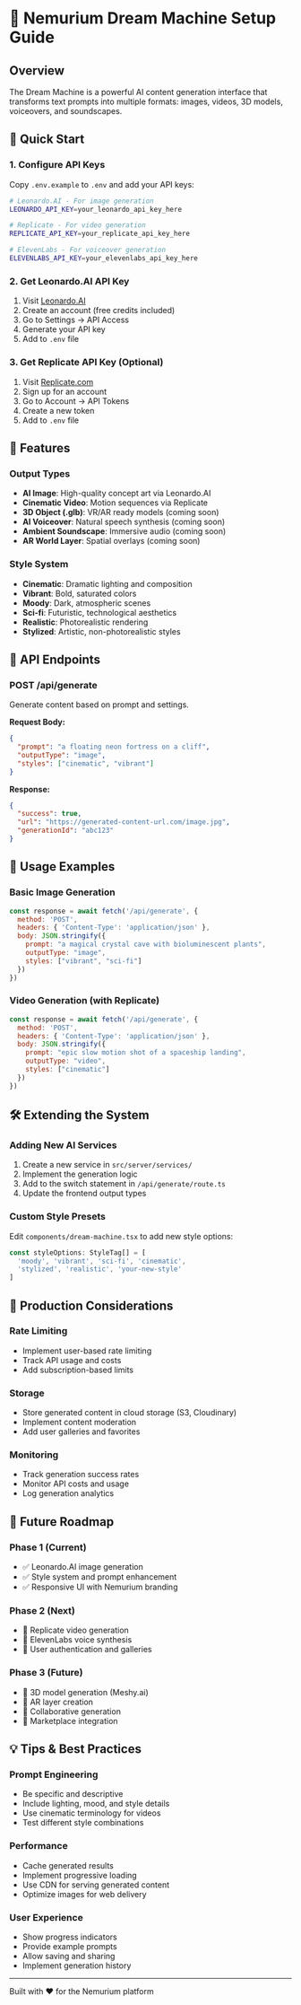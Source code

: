 # 🌟 Nemurium Dream Machine Setup Guide

## Overview
The Dream Machine is a powerful AI content generation interface that transforms text prompts into multiple formats: images, videos, 3D models, voiceovers, and soundscapes.

## 🚀 Quick Start

### 1. Configure API Keys
Copy `.env.example` to `.env` and add your API keys:

```bash
# Leonardo.AI - For image generation
LEONARDO_API_KEY=your_leonardo_api_key_here

# Replicate - For video generation  
REPLICATE_API_KEY=your_replicate_api_key_here

# ElevenLabs - For voiceover generation
ELEVENLABS_API_KEY=your_elevenlabs_api_key_here
```

### 2. Get Leonardo.AI API Key
1. Visit [Leonardo.AI](https://leonardo.ai)
2. Create an account (free credits included)
3. Go to Settings → API Access
4. Generate your API key
5. Add to `.env` file

### 3. Get Replicate API Key (Optional)
1. Visit [Replicate.com](https://replicate.com)
2. Sign up for an account
3. Go to Account → API Tokens
4. Create a new token
5. Add to `.env` file

## 🎨 Features

### Output Types
- **AI Image**: High-quality concept art via Leonardo.AI
- **Cinematic Video**: Motion sequences via Replicate
- **3D Object (.glb)**: VR/AR ready models (coming soon)
- **AI Voiceover**: Natural speech synthesis (coming soon)
- **Ambient Soundscape**: Immersive audio (coming soon)
- **AR World Layer**: Spatial overlays (coming soon)

### Style System
- **Cinematic**: Dramatic lighting and composition
- **Vibrant**: Bold, saturated colors
- **Moody**: Dark, atmospheric scenes
- **Sci-fi**: Futuristic, technological aesthetics
- **Realistic**: Photorealistic rendering
- **Stylized**: Artistic, non-photorealistic styles

## 🔧 API Endpoints

### POST /api/generate
Generate content based on prompt and settings.

**Request Body:**
```json
{
  "prompt": "a floating neon fortress on a cliff",
  "outputType": "image",
  "styles": ["cinematic", "vibrant"]
}
```

**Response:**
```json
{
  "success": true,
  "url": "https://generated-content-url.com/image.jpg",
  "generationId": "abc123"
}
```

## 📝 Usage Examples

### Basic Image Generation
```javascript
const response = await fetch('/api/generate', {
  method: 'POST',
  headers: { 'Content-Type': 'application/json' },
  body: JSON.stringify({
    prompt: "a magical crystal cave with bioluminescent plants",
    outputType: "image",
    styles: ["vibrant", "sci-fi"]
  })
})
```

### Video Generation (with Replicate)
```javascript
const response = await fetch('/api/generate', {
  method: 'POST',
  headers: { 'Content-Type': 'application/json' },
  body: JSON.stringify({
    prompt: "epic slow motion shot of a spaceship landing",
    outputType: "video",
    styles: ["cinematic"]
  })
})
```

## 🛠️ Extending the System

### Adding New AI Services
1. Create a new service in `src/server/services/`
2. Implement the generation logic
3. Add to the switch statement in `/api/generate/route.ts`
4. Update the frontend output types

### Custom Style Presets
Edit `components/dream-machine.tsx` to add new style options:

```typescript
const styleOptions: StyleTag[] = [
  'moody', 'vibrant', 'sci-fi', 'cinematic', 
  'stylized', 'realistic', 'your-new-style'
]
```

## 🎯 Production Considerations

### Rate Limiting
- Implement user-based rate limiting
- Track API usage and costs
- Add subscription-based limits

### Storage
- Store generated content in cloud storage (S3, Cloudinary)
- Implement content moderation
- Add user galleries and favorites

### Monitoring
- Track generation success rates
- Monitor API costs and usage
- Log generation analytics

## 🌟 Future Roadmap

### Phase 1 (Current)
- ✅ Leonardo.AI image generation
- ✅ Style system and prompt enhancement
- ✅ Responsive UI with Nemurium branding

### Phase 2 (Next)
- 🔄 Replicate video generation
- 🔄 ElevenLabs voice synthesis
- 🔄 User authentication and galleries

### Phase 3 (Future)
- 🔄 3D model generation (Meshy.ai)
- 🔄 AR layer creation
- 🔄 Collaborative generation
- 🔄 Marketplace integration

## 💡 Tips & Best Practices

### Prompt Engineering
- Be specific and descriptive
- Include lighting, mood, and style details
- Use cinematic terminology for videos
- Test different style combinations

### Performance
- Cache generated results
- Implement progressive loading
- Use CDN for serving generated content
- Optimize images for web delivery

### User Experience
- Show progress indicators
- Provide example prompts
- Allow saving and sharing
- Implement generation history

---

Built with ❤️ for the Nemurium platform